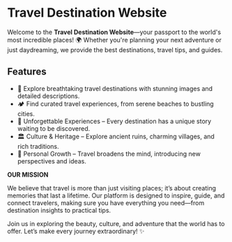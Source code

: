 # Travel Destination Website

Welcome to the **Travel Destination Website**—your passport to the world's most incredible places! 🌍 Whether you're planning your next adventure or just daydreaming, we provide the best destinations, travel tips, and guides.

## Features

- 🌅 Explore breathtaking travel destinations with stunning images and detailed descriptions.
- 🏕️ Find curated travel experiences, from serene beaches to bustling cities.
- 🌟 Unforgettable Experiences – Every destination has a unique story waiting to be discovered.
- 🏛 Culture & Heritage – Explore ancient ruins, charming villages, and rich traditions.
- 🚀 Personal Growth – Travel broadens the mind, introducing new perspectives and ideas.


**OUR MISSION**

We believe that travel is more than just visiting places; it’s about creating memories that last a lifetime. Our platform is designed to inspire, 
guide, and connect travelers, making sure you have everything you need—from destination insights to practical tips.

Join us in exploring the beauty, culture, and adventure that the world has to offer. Let’s make every journey extraordinary! ✨
